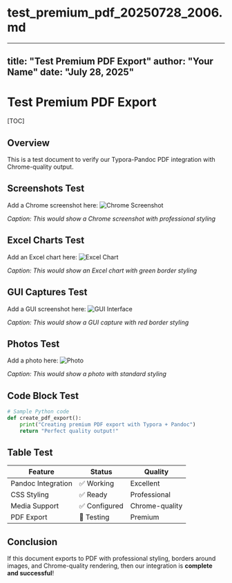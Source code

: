 # test_premium_pdf_20250728_2006.md

---
title: "Test Premium PDF Export"
author: "Your Name"
date: "July 28, 2025"
---

# Test Premium PDF Export

[TOC]

## Overview

This is a test document to verify our Typora-Pandoc PDF integration with Chrome-quality output.

## Screenshots Test

Add a Chrome screenshot here:
![Chrome Screenshot](media/screenshots/example-screenshot.png)

*Caption: This would show a Chrome screenshot with professional styling*

## Excel Charts Test

Add an Excel chart here:
![Excel Chart](media/excel-charts/sample-chart.png)

*Caption: This would show an Excel chart with green border styling*

## GUI Captures Test

Add a GUI screenshot here:
![GUI Interface](media/gui-captures/application-interface.png)

*Caption: This would show a GUI capture with red border styling*

## Photos Test

Add a photo here:
![Photo](media/photos/sample-photo.jpg)

*Caption: This would show a photo with standard styling*

## Code Block Test

```python
# Sample Python code
def create_pdf_export():
    print("Creating premium PDF export with Typora + Pandoc")
    return "Perfect quality output!"
```

## Table Test

| Feature | Status | Quality |
|---------|--------|---------|
| Pandoc Integration | ✅ Working | Excellent |
| CSS Styling | ✅ Ready | Professional |
| Media Support | ✅ Configured | Chrome-quality |
| PDF Export | 🧪 Testing | Premium |

## Conclusion

If this document exports to PDF with professional styling, borders around images, and Chrome-quality rendering, then our integration is **complete and successful**!